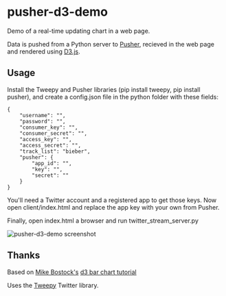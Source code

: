 # pusher-d3-demo

Demo of a real-time updating chart in a web page.

Data is pushed from a Python server to [Pusher](http://pusher.com/), recieved in the web page and rendered using [D3.js](http://mbostock.github.com/d3/).

## Usage

Install the Tweepy and Pusher libraries (pip install tweepy, pip install pusher), and create a config.json file in the python folder with these fields:

    {
        "username": "",
        "password": "",
        "consumer_key": "",
        "consumer_secret": "",
        "access_key": "",
        "access_secret": "",
        "track_list": "bieber",
        "pusher": {
            "app_id": "",
            "key": "",
            "secret": ""
        }
    }

You'll need a Twitter account and a registered app to get those keys. Now open client/index.html and replace the app key with your own from Pusher.

Finally, open index.html a browser and run twitter_stream_server.py

![pusher-d3-demo screenshot](http://i.imgur.com/G9Iacl.png)

## Thanks

Based on [Mike Bostock's](http://bost.ocks.org/mike) [d3 bar chart tutorial](http://mbostock.github.com/d3/tutorial/bar-2.html)

Uses the [Tweepy](http://tweepy.github.com/) Twitter library.